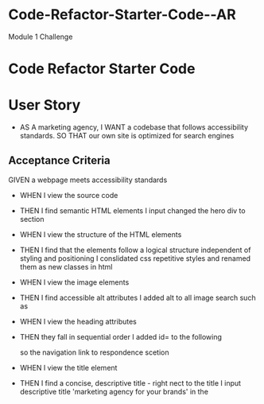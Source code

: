 # Code-Refactor-Starter-Code--AR
Module 1 Challenge
# Code Refactor Starter Code

# User Story

* AS A marketing agency, I WANT a codebase that follows accessibility standards. SO THAT our own site is optimized for search engines

## Acceptance Criteria

GIVEN a webpage meets accessibility standards
* WHEN I view the source code
* THEN I find semantic HTML elements
I input changed the hero div to section <section class="hero"></section>

* WHEN I view the structure of the HTML elements
* THEN I find that the elements follow a logical structure independent of styling and positioning
I conslidated css repetitive styles and renamed them as new classes in html 

* WHEN I view the image elements
* THEN I find accessible alt attributes 
I added alt to all image search such as <img src="./assets/images/search-engine-optimization.jpg" alt class="float-left" />

* WHEN I view the heading attributes
* THEN they fall in sequential order 
I added id= to the following <div id="search-engine-optimization" class="category"> so the navigation link to respondence scetion 

* WHEN I view the title element
* THEN I find a concise, descriptive title - right nect to the title
I input descriptive title 'marketing agency for your brands' in the <title>Horiseon</title> 
